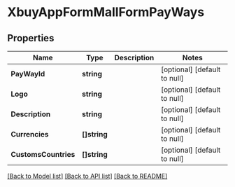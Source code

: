 # XbuyAppFormMallFormPayWays

## Properties
Name | Type | Description | Notes
------------ | ------------- | ------------- | -------------
**PayWayId** | **string** |  | [optional] [default to null]
**Logo** | **string** |  | [optional] [default to null]
**Description** | **string** |  | [optional] [default to null]
**Currencies** | **[]string** |  | [optional] [default to null]
**CustomsCountries** | **[]string** |  | [optional] [default to null]

[[Back to Model list]](../README.md#documentation-for-models) [[Back to API list]](../README.md#documentation-for-api-endpoints) [[Back to README]](../README.md)

